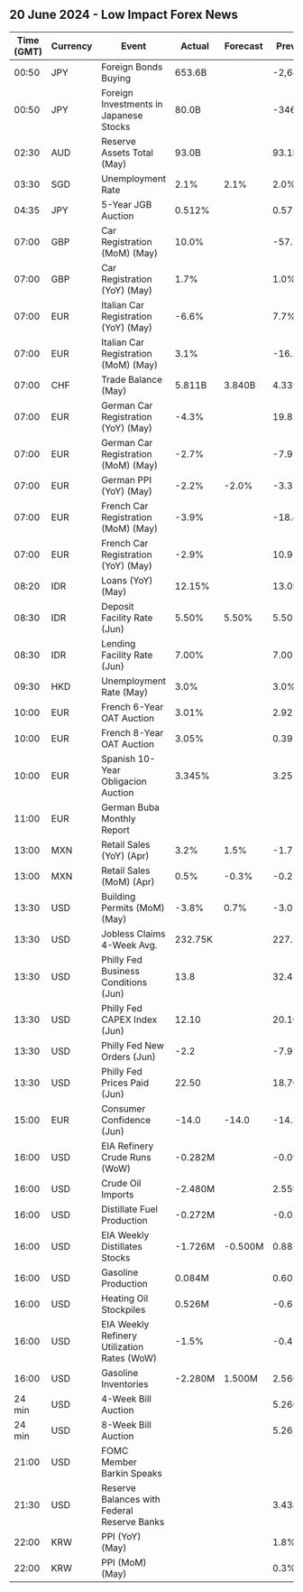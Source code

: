 ## 20 June 2024 - Low Impact Forex News

| Time (GMT) | Currency | Event | Actual | Forecast | Previous |
|------|----------|-------|--------|----------|----------|
| 00:50 | JPY | Foreign Bonds Buying | 653.6B |  | -2,648.6B |
| 00:50 | JPY | Foreign Investments in Japanese Stocks | 80.0B |  | -346.2B |
| 02:30 | AUD | Reserve Assets Total (May) | 93.0B |  | 93.1B |
| 03:30 | SGD | Unemployment Rate | 2.1% | 2.1% | 2.0% |
| 04:35 | JPY | 5-Year JGB Auction | 0.512% |  | 0.572% |
| 07:00 | GBP | Car Registration (MoM) (May) | 10.0% |  | -57.7% |
| 07:00 | GBP | Car Registration (YoY) (May) | 1.7% |  | 1.0% |
| 07:00 | EUR | Italian Car Registration (YoY) (May) | -6.6% |  | 7.7% |
| 07:00 | EUR | Italian Car Registration (MoM) (May) | 3.1% |  | -16.5% |
| 07:00 | CHF | Trade Balance (May) | 5.811B | 3.840B | 4.339B |
| 07:00 | EUR | German Car Registration (YoY) (May) | -4.3% |  | 19.8% |
| 07:00 | EUR | German Car Registration (MoM) (May) | -2.7% |  | -7.9% |
| 07:00 | EUR | German PPI (YoY) (May) | -2.2% | -2.0% | -3.3% |
| 07:00 | EUR | French Car Registration (MoM) (May) | -3.9% |  | -18.4% |
| 07:00 | EUR | French Car Registration (YoY) (May) | -2.9% |  | 10.9% |
| 08:20 | IDR | Loans (YoY) (May) | 12.15% |  | 13.09% |
| 08:30 | IDR | Deposit Facility Rate (Jun) | 5.50% | 5.50% | 5.50% |
| 08:30 | IDR | Lending Facility Rate (Jun) | 7.00% |  | 7.00% |
| 09:30 | HKD | Unemployment Rate (May) | 3.0% |  | 3.0% |
| 10:00 | EUR | French 6-Year OAT Auction | 3.01% |  | 2.92% |
| 10:00 | EUR | French 8-Year OAT Auction | 3.05% |  | 0.39% |
| 10:00 | EUR | Spanish 10-Year Obligacion Auction | 3.345% |  | 3.251% |
| 11:00 | EUR | German Buba Monthly Report |  |  |  |
| 13:00 | MXN | Retail Sales (YoY) (Apr) | 3.2% | 1.5% | -1.7% |
| 13:00 | MXN | Retail Sales (MoM) (Apr) | 0.5% | -0.3% | -0.2% |
| 13:30 | USD | Building Permits (MoM) (May) | -3.8% | 0.7% | -3.0% |
| 13:30 | USD | Jobless Claims 4-Week Avg. | 232.75K |  | 227.25K |
| 13:30 | USD | Philly Fed Business Conditions (Jun) | 13.8 |  | 32.4 |
| 13:30 | USD | Philly Fed CAPEX Index (Jun) | 12.10 |  | 20.10 |
| 13:30 | USD | Philly Fed New Orders (Jun) | -2.2 |  | -7.9 |
| 13:30 | USD | Philly Fed Prices Paid (Jun) | 22.50 |  | 18.70 |
| 15:00 | EUR | Consumer Confidence (Jun) | -14.0 | -14.0 | -14.3 |
| 16:00 | USD | EIA Refinery Crude Runs (WoW) | -0.282M |  | -0.097M |
| 16:00 | USD | Crude Oil Imports | -2.480M |  | 2.559M |
| 16:00 | USD | Distillate Fuel Production | -0.272M |  | -0.029M |
| 16:00 | USD | EIA Weekly Distillates Stocks | -1.726M | -0.500M | 0.881M |
| 16:00 | USD | Gasoline Production | 0.084M |  | 0.602M |
| 16:00 | USD | Heating Oil Stockpiles | 0.526M |  | -0.656M |
| 16:00 | USD | EIA Weekly Refinery Utilization Rates (WoW) | -1.5% |  | -0.4% |
| 16:00 | USD | Gasoline Inventories | -2.280M | 1.500M | 2.566M |
| 24 min | USD | 4-Week Bill Auction |  |  | 5.260% |
| 24 min | USD | 8-Week Bill Auction |  |  | 5.265% |
| 21:00 | USD | FOMC Member Barkin Speaks |  |  |  |
| 21:30 | USD | Reserve Balances with Federal Reserve Banks |  |  | 3.434T |
| 22:00 | KRW | PPI (YoY) (May) |  |  | 1.8% |
| 22:00 | KRW | PPI (MoM) (May) |  |  | 0.3% |
